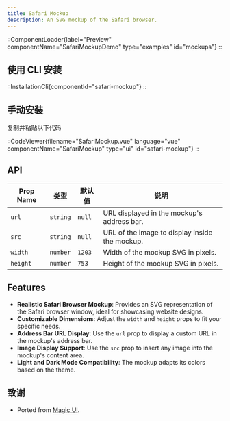 ```yaml
---
title: Safari Mockup
description: An SVG mockup of the Safari browser.
---
```


::ComponentLoader{label="Preview" componentName="SafariMockupDemo" type="examples" id="mockups"}
::

## 使用 CLI 安装

::InstallationCli{componentId="safari-mockup"}
::

## 手动安装

复制并粘贴以下代码

::CodeViewer{filename="SafariMockup.vue" language="vue" componentName="SafariMockup" type="ui" id="safari-mockup"}
::

## API

| Prop Name | 类型     | 默认值 | 说明                                           |
| --------- | -------- | ------ | ---------------------------------------------- |
| `url`     | `string` | `null` | URL displayed in the mockup's address bar.     |
| `src`     | `string` | `null` | URL of the image to display inside the mockup. |
| `width`   | `number` | `1203` | Width of the mockup SVG in pixels.             |
| `height`  | `number` | `753`  | Height of the mockup SVG in pixels.            |

## Features

- **Realistic Safari Browser Mockup**: Provides an SVG representation of the Safari browser window, ideal for showcasing website designs.
- **Customizable Dimensions**: Adjust the `width` and `height` props to fit your specific needs.
- **Address Bar URL Display**: Use the `url` prop to display a custom URL in the mockup's address bar.
- **Image Display Support**: Use the `src` prop to insert any image into the mockup's content area.
- **Light and Dark Mode Compatibility**: The mockup adapts its colors based on the theme.

## 致谢

- Ported from [Magic UI](https://magicui.design/docs/components/safari).
